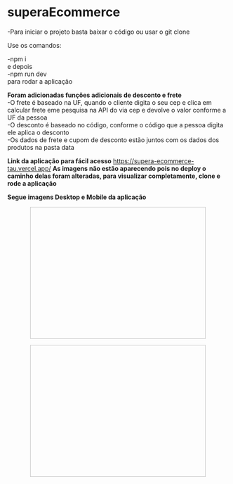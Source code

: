 # superaEcommerce

-Para iniciar o projeto basta baixar o código ou usar o git clone

Use os comandos: 

-npm i <br>
e depois <br> 
-npm run dev <br>
para rodar a aplicação

**Foram adicionadas funções adicionais de desconto e frete** <br>
-O frete é baseado na UF, quando o cliente digita o seu cep e clica em calcular frete eme pesquisa na API do via cep e devolve o valor conforme a UF da pessoa <br>
-O desconto é baseado no código, conforme o código que a pessoa digita ele aplica o desconto <br>
-Os dados de frete e cupom de desconto estão juntos com os dados dos produtos na pasta data

**Link da aplicação para fácil acesso**
https://supera-ecommerce-tau.vercel.app/
**As imagens não estão aparecendo pois no deploy o caminho delas foram alteradas, para visualizar completamente, clone e rode a aplicação**

**Segue imagens Desktop e Mobile da aplicação**
<p align="center">
  <img width="400" height="300" src"public/HomeDesktop.png">
</p>

<p align="center">
  <img width="400" height="300" src"public/HomeMobile.png">
</p>
